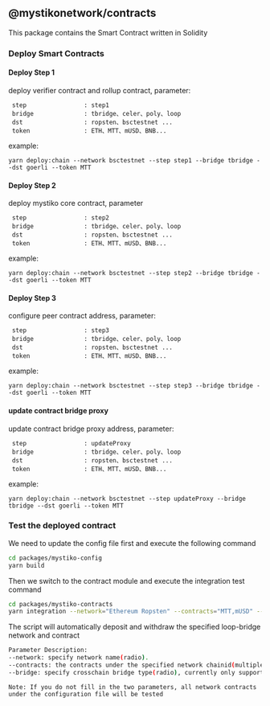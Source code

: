 ## @mystikonetwork/contracts
This package contains the Smart Contract written in Solidity

### Deploy Smart Contracts
#### Deploy Step 1
deploy verifier contract and rollup contract, parameter:

```
 step                : step1
 bridge              : tbridge、celer、poly、loop
 dst                 : ropsten、bsctestnet ...
 token               : ETH、MTT、mUSD、BNB...
```
example:

```yarn deploy:chain --network bsctestnet --step step1 --bridge tbridge --dst goerli --token MTT```

#### Deploy Step 2
deploy mystiko core contract, parameter
```
 step                : step2
 bridge              : tbridge、celer、poly、loop
 dst                 : ropsten、bsctestnet ...
 token               : ETH、MTT、mUSD、BNB...
```
example:

```yarn deploy:chain --network bsctestnet --step step2 --bridge tbridge --dst goerli --token MTT```

#### Deploy Step 3
configure peer contract address, parameter:
```
 step                : step3
 bridge              : tbridge、celer、poly、loop
 dst                 : ropsten、bsctestnet ...
 token               : ETH、MTT、mUSD、BNB...
```
example:

```yarn deploy:chain --network bsctestnet --step step3 --bridge tbridge --dst goerli --token MTT```

#### update contract bridge proxy
update contract bridge proxy address, parameter:
```
 step                : updateProxy
 bridge              : tbridge、celer、poly、loop
 dst                 : ropsten、bsctestnet ...
 token               : ETH、MTT、mUSD、BNB...
```
example:

```yarn deploy:chain --network bsctestnet --step updateProxy --bridge tbridge --dst goerli --token MTT```

### Test the deployed contract
We need to update the config file first and execute the following command
```bash
cd packages/mystiko-config
yarn build
```
Then we switch to the contract module and execute the integration test command
```bash
cd packages/mystiko-contracts
yarn integration --network="Ethereum Ropsten" --contracts="MTT,mUSD" --bridge="Loop"
```
The script will automatically deposit and withdraw the specified loop-bridge network and contract
```bash
Parameter Description:
--network: specify network name(radio).
--contracts: the contracts under the specified network chainid(multiple choice).
--bridge: specify crosschain bridge type(radio), currently only supports Loop.
```
`Note: If you do not fill in the two parameters, all network contracts under the configuration file will be tested`
